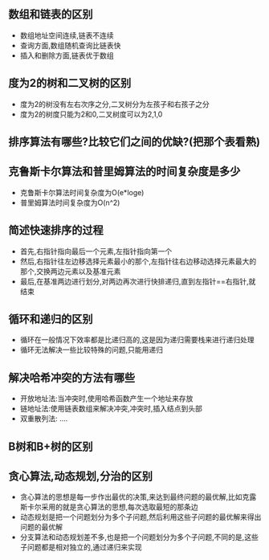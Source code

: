 ## 数组和链表的区别
- 数组地址空间连续,链表不连续
- 查询方面,数组随机查询比链表快
- 插入和删除方面,链表优于数组

## 度为2的树和二叉树的区别
- 度为2的树没有左右次序之分,二叉树分为左孩子和右孩子之分
- 度为2的树度只能为2和0,二叉树度可以为2,1,0

## 排序算法有哪些?比较它们之间的优缺?(把那个表看熟)

## 克鲁斯卡尔算法和普里姆算法的时间复杂度是多少
- 克鲁斯卡尔算法时间复杂度为O(e*loge)
- 普里姆算法时间复杂度为O(n^2)

## 简述快速排序的过程
- 首先,右指针指向最后一个元素,左指针指向第一个
- 然后,右指针往左边移选择元素最小的那个,左指针往右边移动选择元素最大的那个,交换两边元素以及基准元素
- 最后,在基准两边进行划分,对两边再次进行快排递归,直到左指针==右指针,就结束


## 循环和递归的区别
- 循环在一般情况下效率都是比递归高的,这是因为递归需要栈来进行递归处理
- 循环无法解决一些比较特殊的问题,只能用递归

## 解决哈希冲突的方法有哪些
- 开放地址法:当冲突时,使用哈希函数产生一个地址来存放
- 链地址法:使用链表数组来解决冲突,冲突时,插入结点到头部
- 双重散列法: ....

## B树和B+树的区别

## 贪心算法,动态规划,分治的区别
- 贪心算法的思想是每一步作出最优的决策,来达到最终问题的最优解,比如克露斯卡尔采用的就是贪心算法的思想,每次选取最短的那条边
- 动态规划是把一个问题划分为多个子问题,然后利用这些子问题的最优解来得出问题的最优解
- 分支算法和动态规划差不多,也是把一个问题划分为多个子问题,不同的是,这些子问题都是相对独立的,通过递归来实现
